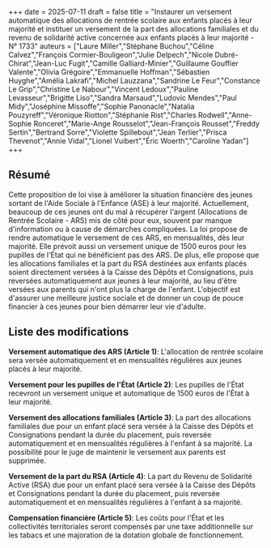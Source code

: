 +++
date = 2025-07-11
draft = false
title = "Instaurer un versement automatique des allocations de rentrée scolaire aux enfants placés à leur majorité et instituer un versement de la part des allocations familiales et du revenu de solidarité active concernée aux enfants placés à leur majorité - N° 1733"
auteurs = ["Laure Miller","Stéphane Buchou","Céline Calvez","François Cormier-Bouligeon","Julie Delpech","Nicole Dubré-Chirat","Jean-Luc Fugit","Camille Galliard-Minier","Guillaume Gouffier Valente","Olivia Grégoire","Emmanuelle Hoffman","Sébastien Huyghe","Amélia Lakrafi","Michel Lauzzana","Sandrine Le Feur","Constance Le Grip","Christine Le Nabour","Vincent Ledoux","Pauline Levasseur","Brigitte Liso","Sandra Marsaud","Ludovic Mendes","Paul Midy","Joséphine Missoffe","Sophie Panonacle","Natalia Pouzyreff","Véronique Riotton","Stéphanie Rist","Charles Rodwell","Anne-Sophie Ronceret","Marie-Ange Rousselot","Jean-François Rousset","Freddy Sertin","Bertrand Sorre","Violette Spillebout","Jean Terlier","Prisca Thevenot","Annie Vidal","Lionel Vuibert","Éric Woerth","Caroline Yadan"]
+++

## Résumé

Cette proposition de loi vise à améliorer la situation financière des jeunes sortant de l'Aide Sociale à l'Enfance (ASE) à leur majorité. Actuellement, beaucoup de ces jeunes ont du mal à récupérer l'argent (Allocations de Rentrée Scolaire - ARS) mis de côté pour eux, souvent par manque d'information ou à cause de démarches compliquées. La loi propose de rendre automatique le versement de ces ARS, en mensualités, dès leur majorité. Elle prévoit aussi un versement unique de 1500 euros pour les pupilles de l'État qui ne bénéficient pas des ARS. De plus, elle propose que les allocations familiales et la part du RSA destinées aux enfants placés soient directement versées à la Caisse des Dépôts et Consignations, puis reversées automatiquement aux jeunes à leur majorité, au lieu d'être versées aux parents qui n'ont plus la charge de l'enfant. L'objectif est d'assurer une meilleure justice sociale et de donner un coup de pouce financier à ces jeunes pour bien démarrer leur vie d'adulte.

## Liste des modifications

**Versement automatique des ARS (Article 1)**: L'allocation de rentrée scolaire sera versée automatiquement et en mensualités régulières aux jeunes placés à leur majorité.

**Versement pour les pupilles de l'État (Article 2)**: Les pupilles de l'État recevront un versement unique et automatique de 1500 euros de l'État à leur majorité.

**Versement des allocations familiales (Article 3)**: La part des allocations familiales due pour un enfant placé sera versée à la Caisse des Dépôts et Consignations pendant la durée du placement, puis reversée automatiquement et en mensualités régulières à l'enfant à sa majorité. La possibilité pour le juge de maintenir le versement aux parents est supprimée.

**Versement de la part du RSA (Article 4)**: La part du Revenu de Solidarité Active (RSA) due pour un enfant placé sera versée à la Caisse des Dépôts et Consignations pendant la durée du placement, puis reversée automatiquement et en mensualités régulières à l'enfant à sa majorité.

**Compensation financière (Article 5)**: Les coûts pour l'État et les collectivités territoriales seront compensés par une taxe additionnelle sur les tabacs et une majoration de la dotation globale de fonctionnement.
